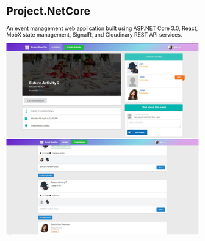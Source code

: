 # Project.NetCore

An event management web application built using ASP.NET Core 3.0, React, MobX state management,
SignalR, and Cloudinary REST API services.

<img src="images/bxtv_0001.jpg" width="600" />  
<img src="images/bvxt_0002.jpg" width="600" />
  
